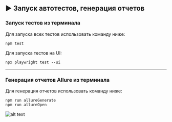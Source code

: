 ## ▶️ Запуск автотестов, генерация отчетов

### Запуск тестов из терминала

Для запуска всех тестов использовать команду ниже:

```
npm test
```

Для запуска тестов на UI:

```
npx playwright test --ui
```

<a id="generateAllureReport"></a>

---

### Генерация отчетов Allure из терминала

Для генерация отчетов использовать команду ниже:

```
npm run allureGenerate
npm run allureOpen
```

![alt text](images/allure_report.png)
